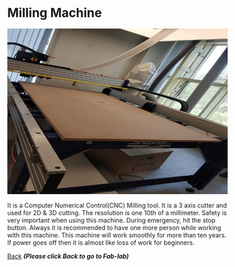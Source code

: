 # Milling Machine 

![Milling Machine](/images/Milling-machine.jpeg)     

It is a Computer Numerical Control(CNC) Milling tool.
It is a  3  axis cutter and used for  2D & 3D cutting. The resolution is one 10th of a millimeter.
Safety is very important  when using this machine. During emergency, hit the stop button.
Always it is recommended to have one more person while working with this machine.
This machine will work smoothly for more than ten years.
If power goes off then it is almost like loss of work for beginners.



[Back](/mdfiles/Fab-Lab.md)  ***(Please click  Back to go to Fab-lab)***